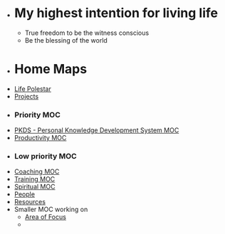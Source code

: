 - # My highest intention for living life
    - True freedom to be the witness conscious
    - Be the blessing of the world
- # Home Maps
- [Life Polestar](<Life Polestar.md>)
- [Projects](<Projects.md>)
- ### Priority MOC
- [PKDS - Personal Knowledge Development System MOC](<PKDS - Personal Knowledge Development System MOC.md>)
- [Productivity MOC](<Productivity MOC.md>)
- ### Low priority MOC
- [Coaching MOC](<Coaching MOC.md>)
- [Training MOC](<Training MOC.md>)
- [Spiritual MOC](<Spiritual MOC.md>)
- [People](<People.md>)
- [Resources](<Resources.md>)
- Smaller MOC working on
    - [Area of Focus](<Area of Focus.md>)
    - 
